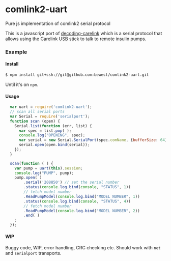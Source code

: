 comlink2-uart
=============

Pure js implementation of comlink2 serial protocol

This is a javascript port of
[decoding-carelink](http://github.com/bewest/decoding-carelink)
which is a serial protocol that allows using the Carelink USB stick to talk to
remote insulin pumps.

### Example
#### Install
```bash
$ npm install git+ssh://git@github.com:bewest/comlink2-uart.git
```
Until it's on `npm`.


#### Usage

```javascript
  var uart = require('comlink2-uart');
  // scan all serial ports
  var Serial = require('serialport');
  function scan (open) {
    Serial.list(function (err, list) {
      var spec = list.pop( );
      console.log("OPENING", spec);
      var serial = new Serial.SerialPort(spec.comName, {bufferSize: 64});
      serial.open(open.bind(serial));
    });
  }

  scan(function ( ) {
    var pump = uart(this).session;
    console.log("PUMP", pump);
    pump.open( )
        .serial('208850') // set the serial number
        .status(console.log.bind(console, "STATUS", 1))
        // fetch model number
        .ReadPumpModel(console.log.bind("MODEL NUMBER", 1))
        .status(console.log.bind(console, "STATUS", 4))
        // fetch model number
        .ReadPumpModel(console.log.bind("MODEL NUMBER", 2))
        .end( )
    ;
  });
```

#### WIP

Buggy code, WIP, error handling, CRC checking etc.
Should work with `net` and `serialport` transports.

